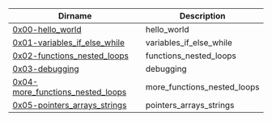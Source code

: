 | Dirname  | Description |
| -------  | ----------- |
| [0x00-hello_world](https://github.com/noornee/alx-low_level_programming/tree/main/0x00-hello_world) | hello_world |
| [0x01-variables_if_else_while](https://github.com/noornee/alx-low_level_programming/tree/main/0x01-variables_if_else_while) | variables_if_else_while |
| [0x02-functions_nested_loops](https://github.com/noornee/alx-low_level_programming/tree/main/0x02-functions_nested_loops) | functions_nested_loops |
| [0x03-debugging](https://github.com/noornee/alx-low_level_programming/tree/main/0x03-debugging) | debugging |
| [0x04-more_functions_nested_loops](https://github.com/noornee/alx-low_level_programming/tree/main/0x04-more_functions_nested_loops) | more_functions_nested_loops |
| [0x05-pointers_arrays_strings](https://github.com/noornee/alx-low_level_programming/tree/main/0x05-pointers_arrays_strings) | pointers_arrays_strings |

